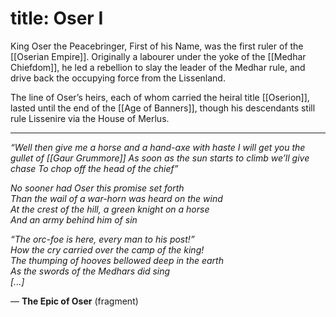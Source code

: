 title: Oser I
=====
King Oser the Peacebringer, First of his Name, was the first ruler of the [[Oserian Empire]]. Originally a labourer under the yoke of the [[Medhar Chiefdom]], he led a rebellion to slay the leader of the Medhar rule, and drive back the occupying force from the Lissenland.

The line of Oser’s heirs, each of whom carried the heiral title [[Oserion]], lasted until the end of the [[Age of Banners]], though his descendants still rule Lissenire via the House of Merlus.

---

<em>
“Well then give me a horse and a hand-axe with haste  
I will get you the gullet of [[Gaur Grummore]]  
As soon as the sun starts to climb we’ll give chase  
To chop off the head of the chief”  
  
No sooner had Oser this promise set forth  
Than the wail of a war-horn was heard on the wind  
At the crest of the hill, a green knight on a horse  
And an army behind him of sin  
  
“The orc-foe is here, every man to his post!”  
How the cry carried over the camp of the king!  
The thumping of hooves bellowed deep in the earth  
As the swords of the Medhars did sing  
[...]  
</em>

— **The Epic of Oser** (fragment)